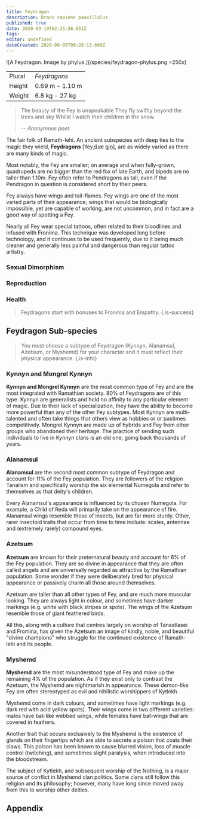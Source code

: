 ```yaml
---
title: Feydragon
description: Draco sapiens pauxillulus
published: true
date: 2020-09-19T02:25:58.651Z
tags: 
editor: undefined
dateCreated: 2020-09-09T00:28:13.609Z
---
```


![A Feydragon. Image by phylus.](/species/feydragon-phylus.png =250x)

| | |
|-|-|
| Plural        | *Feydragons* |
| Height        | 0.69 m - 1.10 m |
| Weight        | 6.8 kg - 27 kg |

> The beauty of the Fey is unspeakable
> They fly swiftly beyond the trees and sky
> Whilst I watch their children in the snow.
>
> -- <cite>Anonymous poet</cite>

The fair folk of Ramath-lehi. An ancient subspecies with deep ties to the magic they wield, **Feydragons** \[ˈfeyˌdɹæ gjn̩\], are as widely varied as there are many kinds of magic.

Most notably, the Fey are smaller; on average and when fully-grown, quadrupeds are no bigger than the red fox of late Earth, and bipeds are no taller than 1.10m. Fey often refer to Pendragons as tall, even if the Pendragon in question is considered short by their peers.

Fey always have wings and tail-flames. Fey wings are one of the most varied parts of their appearance; wings that would be biologically impossible, yet are capable of working, are not uncommon, and in fact are a good way of spotting a Fey.

Nearly all Fey wear special tattoos, often related to their bloodlines and infused with Fronima. This technique was developed long before technology, and it continues to be used frequently, due to it being much cleaner and generally less painful and dangerous than regular tattoo artistry.

### Sexual Dimorphism

### Reproduction

### Health

> Feydragons start with bonuses to Fronima and Empathy.
{.is-success}

## Feydragon Sub-species

> You must choose a subtype of Feydragon (Kynnyn, Alanamsul, Azetsum, or Myshemd) for your character and it must reflect their physical appearance. 
{.is-info}

### Kynnyn and Mongrel Kynnyn

**Kynnyn and Mongrel Kynnyn** are the most common type of Fey and are the most integrated with Ramathian society. 80% of Feydragons are of this type. Kynnyn are generalists and hold no affinity to any particular element of magic. Due to their lack of specialization, they have the ability to become more powerful than any of the other Fey subtypes. Most Kynnyn are multi-talented and often take things that others view as hobbies or or pastimes competitively.
Mongrel Kynnyn are made up of hybrids and Fey from other groups who abandoned their heritage. The practice of sending such individuals to live in Kynnyn clans is an old one, going back thousands of years.

### Alanamsul

**Alanamsul** are the second most common subtype of Feydragon and account for 11% of the Fey population. They are followers of the religion Tanalism and specifically worship the six elemental Numegola and refer to themselves as that deity's children.

Every Alanamsul's appearance is influenced by its chosen Numegola. For example, a Child of Reda will primarily take on the appearance of fire.
Alanamsul wings resemble those of insects, but are far more sturdy. Other, rarer insectoid traits that occur from time to time include: scales, antennae and (extremely rarely) compound eyes.

### Azetsum

**Azetsum** are known for their preternatural beauty and account for 6% of the Fey population. They are so divine in appearance that they are often called angels and are universally regarded as attractive by the Ramathian population. Some wonder if they were deliberately bred for physical appearance or passively charm all those around themselves.

Azetsum are taller than all other types of Fey, and are much more muscular looking. They are always light in colour, and sometimes have darker markings (e.g. white with black stripes or spots). The wings of the Azetsum resemble those of giant feathered birds.

All this, along with a culture that centres largely on worship of Tanastlasei and Fromina, has given the Azetsum an image of kindly, noble, and beautiful "divine champions" who struggle for the continued existence of Ramath-lehi and its people.

### Myshemd

**Myshemd** are the most misunderstood type of Fey and make up the remaining 4% of the population. As if they exist only to contrast the Azetsum, the Myshemd are nightmarish in appearance. These demon-like Fey are often stereotyped as evil and nihilistic worshippers of Kytlekh.

Myshemd come in dark colours, and sometimes have light markings (e.g. dark red with acid yellow spots). Their wings come in two different varieties: males have bat-like webbed wings, while females have bat-wings that are covered in feathers.

Another trait that occurs exclusively to the Myshemd is the existence of glands on their fingertips which are able to secrete a poison that coats their claws. This poison has been known to cause blurred vision, loss of muscle control (twitching), and sometimes slight paralysis, when introduced into the bloodstream.

The subject of Kytlekh, and subsequent worship of the Nothing, is a major source of conflict in Myshemd clan politics. Some clans still follow this religion and its philosophy; however, many have long since moved away from this to worship other deities.

## Appendix